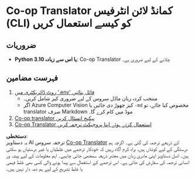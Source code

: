 <!--
CO_OP_TRANSLATOR_METADATA:
{
  "original_hash": "c64ba65e091e5d87385490fa63a8f574",
  "translation_date": "2025-06-12T12:33:04+00:00",
  "source_file": "getting_started/command-line-guide/command-line-guide.md",
  "language_code": "ur"
}
-->
# Co-op Translator کمانڈ لائن انٹرفیس (CLI) کو کیسے استعمال کریں

## ضروریات

- **Python 3.10 یا اس سے زیادہ**: Co-op Translator چلانے کے لیے ضروری ہے۔

## فہرست مضامین

1. [روٹ ڈائریکٹری میں '.env' فائل بنائیں](./create-env-file.md)
   - منتخب کردہ زبان ماڈل سروس کے لیے ضروری کیز شامل کریں۔
   - اگر Azure Computer Vision کیز چھوڑ دی جائیں یا `-md` مخصوص کیا جائے، تو translator صرف Markdown موڈ میں کام کرے گا۔
1. [Co-op translator پیکیج انسٹال کریں](./install-package.md)
1. [Co-op Translator استعمال کرتے ہوئے اپنا پروجیکٹ ترجمہ کریں](./translator-your-project.md)

**دستخطی**:  
یہ دستاویز AI ترجمہ سروس [Co-op Translator](https://github.com/Azure/co-op-translator) کے ذریعے ترجمہ کی گئی ہے۔ اگرچہ ہم درستگی کے لیے کوشاں ہیں، براہ کرم آگاہ رہیں کہ خودکار ترجمے میں غلطیاں یا غیر درستیاں ہو سکتی ہیں۔ اصل دستاویز اپنی مادری زبان میں معتبر ذریعہ سمجھی جانی چاہیے۔ اہم معلومات کے لیے پیشہ ور انسانی ترجمہ کی سفارش کی جاتی ہے۔ اس ترجمے کے استعمال سے پیدا ہونے والی کسی بھی غلط فہمی یا غلط تشریح کے لیے ہم ذمہ دار نہیں ہیں۔